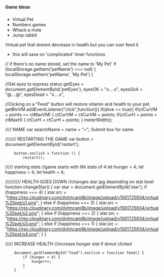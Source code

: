 <h5> Game Ideas </h5>
<ul>
<li>Virtual Pet</li>
<li>Numbers games</li>
<li>Whack a mole</li>
<li>Jump rabbit</li>
</ul>

<p>

Virtual pet that doesnt decrease in health but you can over feed it

- this will save on 'complicated' timer functions

// if there's no name stored, set the name to 'My Pet'
if (localStorage.getItem('petName') === null) {
localStorage.setItem('petName', 'My Pet')
}

//Get eyes to express status
getEyes = document.getElementById('petEyes'),
eyesOK = "o....o",
eyesSick = "@....@",
eyesDead = "x....x",

//Clicking on a "Feed" button will restore vitamin and health to your pet.
getBtnVM.addEventListener("click",function(){
if(alive == true){
if(ctCurVM + points <= ctMaxVM)
{
ctCurVM = ctCurVM + points;
if(ctCurH + points < ctMaxH)
{
ctCurH = ctCurH + points;
}
meterWidth();

//// NAME
var searchName = name + "=";
Submit box for name

/////// RESTARTING THE GAME
var button = document.getElementById('restart');

        button.onclick = function () {
            restart();

///// starting stats
//game starts with life stats of 4
let hunger = 4;
let happiness = 4;
let health = 4;

////////// HEALTH GOES DOWN
//changes star jpg depending on stat level
function changeStar() {
var star = document.getElementById('star');
if (happiness === 4) {
star.src = "https://res.cloudinary.com/dytmcam8b/image/upload/v1561725934/virtual%20pet/s1.png";
}
else if (happiness === 3) {
star.src = "https://res.cloudinary.com/dytmcam8b/image/upload/v1561725934/virtual%20pet/s2.png";
} else if (happiness === 2) {
star.src = "https://res.cloudinary.com/dytmcam8b/image/upload/v1561725934/virtual%20pet/s3.png";
} else if (happiness === 1) {
star.src = "https://res.cloudinary.com/dytmcam8b/image/upload/v1561725934/virtual%20pet/s4.png";
}
}

///// INCREASE HEALTH
//increase hunger stat if donut clicked

        document.getElementById("food").onclick = function feed() {
            if (hunger < 4) {
                hunger++;
            }
        }
